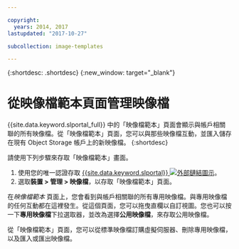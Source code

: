```yaml
---

copyright:
  years: 2014, 2017
lastupdated: "2017-10-27"

subcollection: image-templates

---
```


{:shortdesc: .shortdesc}
{:new_window: target="_blank"}

# 從映像檔範本頁面管理映像檔

{{site.data.keyword.slportal_full}} 中的「映像檔範本」頁面會顯示與帳戶相關聯的所有映像檔。從「映像檔範本」頁面，您可以與那些映像檔互動，並匯入儲存在現有 Object
Storage 帳戶上的新映像檔。
{:shortdesc}

請使用下列步驟來存取「映像檔範本」畫面。

1. 使用您的唯一認證存取 [{{site.data.keyword.slportal}} ![外部鏈結圖示](../../icons/launch-glyph.svg "外部鏈結圖示")](https://control.softlayer.com/)。
2. 選取**裝置 > 管理 > 映像檔**，以存取「映像檔範本」頁面。

在*映像檔範本* 頁面上，您會看到與帳戶相關聯的所有專用映像檔。與專用映像檔的任何互動都在這裡發生。從這個頁面，您可以拖曳直欄以自訂視圖。您也可以按一下**專用映像檔**下拉選取器，並改為選擇**公用映像檔**，來存取公用映像檔。

從「映像檔範本」頁面，您可以從標準映像檔訂購虛擬伺服器、刪除專用映像檔，以及匯入或匯出映像檔。
